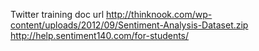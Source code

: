Twitter training doc url
http://thinknook.com/wp-content/uploads/2012/09/Sentiment-Analysis-Dataset.zip
http://help.sentiment140.com/for-students/
